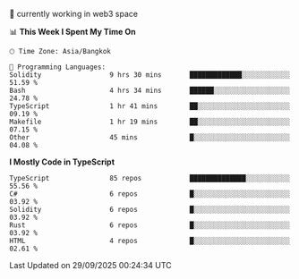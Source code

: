 🔭 currently working in web3 space

<!--START_SECTION:waka-->
📊 **This Week I Spent My Time On** 

```text
🕑︎ Time Zone: Asia/Bangkok

💬 Programming Languages: 
Solidity                 9 hrs 30 mins       █████████████░░░░░░░░░░░░   51.59 % 
Bash                     4 hrs 34 mins       ██████░░░░░░░░░░░░░░░░░░░   24.78 % 
TypeScript               1 hr 41 mins        ██░░░░░░░░░░░░░░░░░░░░░░░   09.19 % 
Makefile                 1 hr 19 mins        ██░░░░░░░░░░░░░░░░░░░░░░░   07.15 % 
Other                    45 mins             █░░░░░░░░░░░░░░░░░░░░░░░░   04.08 % 
```

**I Mostly Code in TypeScript** 

```text
TypeScript               85 repos            ██████████████░░░░░░░░░░░   55.56 % 
C#                       6 repos             █░░░░░░░░░░░░░░░░░░░░░░░░   03.92 % 
Solidity                 6 repos             █░░░░░░░░░░░░░░░░░░░░░░░░   03.92 % 
Rust                     6 repos             █░░░░░░░░░░░░░░░░░░░░░░░░   03.92 % 
HTML                     4 repos             █░░░░░░░░░░░░░░░░░░░░░░░░   02.61 % 
```




 Last Updated on 29/09/2025 00:24:34 UTC
<!--END_SECTION:waka-->
